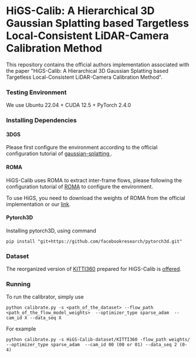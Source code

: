 # HiGS-Calib: A Hierarchical 3D Gaussian Splatting based Targetless Local-Consistent LiDAR-Camera Calibration Method

This repository contains the official authors implementation associated with the paper "HiGS-Calib: A Hierarchical 3D Gaussian Splatting based Targetless Local-Consistent LiDAR-Camera Calibration Method". 

### Testing Environment

We use Ubuntu 22.04 + CUDA 12.5 + PyTorch 2.4.0

### Installing Dependencies

#### 3DGS

Please first configure the environment according to the official configuration tutorial of [gaussian-splatting ](https://github.com/graphdeco-inria/gaussian-splatting).

#### ROMA

HiGS-Calib uses ROMA to extract inter-frame flows, please following the configuration tutorial of [ROMA](https://github.com/Parskatt/RoMa) to configure the environment.

To use HiGS, you need to download the weights of ROMA from the official implementation or our [link](xxx). 

#### Pytorch3D

Installing pytorch3D, using command
```shell
pip install "git+https://github.com/facebookresearch/pytorch3d.git"
```

### Dataset
The reorganized version of [KITTI360](https://www.cvlibs.net/datasets/kitti-360/) prepared for HiGS-Calib is [offered](xxx).

### Running

To run the calibrator, simply use

```shell
python calibrate.py -s <path_of_the_dataset> --flow_path <path_of_the_flow_model_weights>  --optimizer_type sparse_adam  --cam_id X --data_seq X
```
For example


```shell
python calibrate.py -s HiGS-Calib-dataset/KITTI360 -flow_path weights/ --optimizer_type sparse_adam  --cam_id 00 (00 or 01) --data_seq 2 (0-4)
```
